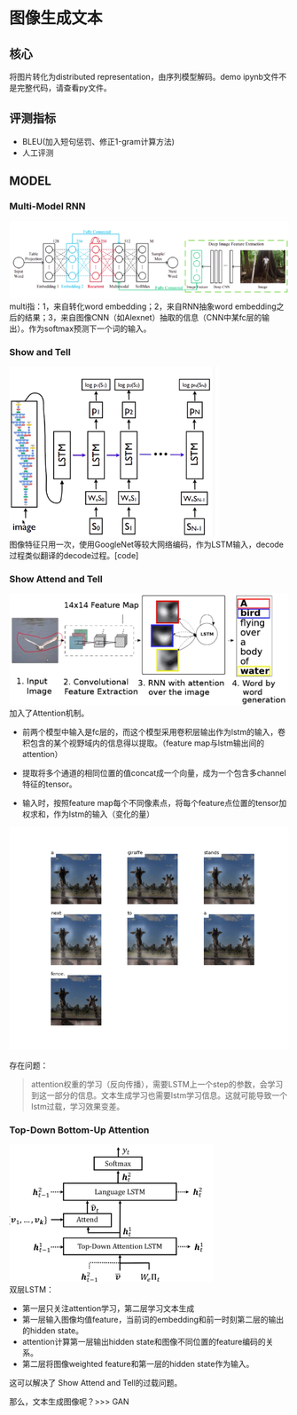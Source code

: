# 图像生成文本

## 核心
将图片转化为distributed representation，由序列模型解码。demo ipynb文件不是完整代码，请查看py文件。

## 评测指标
- BLEU(加入短句惩罚、修正1-gram计算方法)
- 人工评测

## MODEL
### Multi-Model RNN
![1](images/111.png)  
multi指：1，来自转化word embedding；2，来自RNN抽象word embedding之后的结果；3，来自图像CNN（如Alexnet）抽取的信息（CNN中某fc层的输出）。作为softmax预测下一个词的输入。

### Show and Tell
![2](images/152453.png)  
图像特征只用一次，使用GoogleNet等较大网络编码，作为LSTM输入，decode过程类似翻译的decode过程。[code]

### Show Attend and Tell
![3](images/152807.png)  
加入了Attention机制。

- 前两个模型中输入是fc层的，而这个模型采用卷积层输出作为lstm的输入，卷积包含的某个视野域内的信息得以提取。（feature map与lstm输出间的attention）

- 提取将多个通道的相同位置的值concat成一个向量，成为一个包含多channel特征的tensor。

- 输入时，按照feature map每个不同像素点，将每个feature点位置的tensor加权求和，作为lstm的输入（变化的量）

![img](Figure_1.png)

存在问题：

> attention权重的学习（反向传播），需要LSTM上一个step的参数，会学习到这一部分的信息。文本生成学习也需要lstm学习信息。这就可能导致一个lstm过载，学习效果变差。

### Top-Down Bottom-Up Attention
![4](images/153406.png)  
双层LSTM：
- 第一层只关注attention学习，第二层学习文本生成
- 第一层输入图像均值feature，当前词的embedding和前一时刻第二层的输出的hidden state。
- attention计算第一层输出hidden state和图像不同位置的feature编码的关系。
- 第二层将图像weighted feature和第一层的hidden state作为输入。

这可以解决了 Show Attend and Tell的过载问题。

那么，文本生成图像呢？>>> GAN
